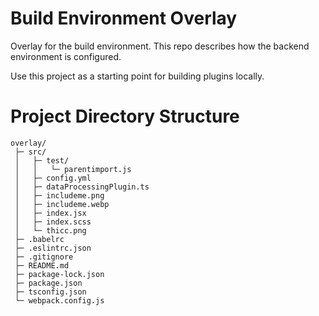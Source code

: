 # Build Environment Overlay
Overlay for the build environment. This repo describes how the backend environment is configured.

Use this project as a starting point for building plugins locally.

# Project Directory Structure
```
overlay/
 ├─ src/
 │   ├─ test/
 │   │   └─ parentimport.js
 │   ├─ config.yml
 │   ├─ dataProcessingPlugin.ts
 │   ├─ includeme.png
 │   ├─ includeme.webp
 │   ├─ index.jsx
 │   ├─ index.scss
 │   └─ thicc.png
 ├─ .babelrc
 ├─ .eslintrc.json
 ├─ .gitignore
 ├─ README.md
 ├─ package-lock.json
 ├─ package.json
 ├─ tsconfig.json
 └─ webpack.config.js
```
